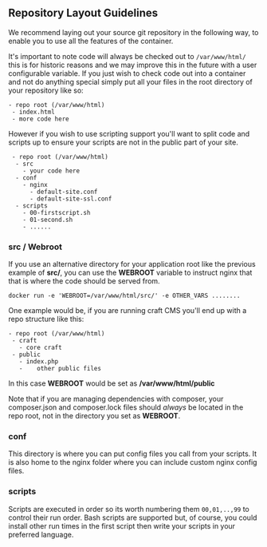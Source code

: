 ## Repository Layout Guidelines

We recommend laying out your source git repository in the following way, to enable you to use all the features of the container.

It's important to note code will always be checked out to ```/var/www/html/``` this is for historic reasons and we may improve this in the future with a user configurable variable. If you just wish to check code out into a container and not do anything special simply put all your files in the root directory of your repository like so:

```
- repo root (/var/www/html)
 - index.html
 - more code here
```

However if you wish to use scripting support you'll want to split code and scripts up to ensure your scripts are not in the public part of your site.

```
 - repo root (/var/www/html)
  - src
    - your code here
  - conf
    - nginx
      - default-site.conf
      - default-site-ssl.conf
  - scripts
    - 00-firstscript.sh
    - 01-second.sh
    - ......
```

### src / Webroot
If you use an alternative directory for your application root like the previous example of __src/__, you can use the __WEBROOT__ variable to instruct nginx that that is where the code should be served from.

``` docker run -e 'WEBROOT=/var/www/html/src/' -e OTHER_VARS ........ ```

One example would be, if you are running craft CMS you'll end up with a repo structure like this:

```
- repo root (/var/www/html)
 - craft
   - core craft
 - public
   - index.php
   -    other public files
```

In this case __WEBROOT__ would be set as __/var/www/html/public__


Note that if you are managing dependencies with composer, your composer.json and composer.lock files should *always* be located in the repo root, not in the directory you set as __WEBROOT__.

### conf
This directory is where you can put config files you call from your scripts. It is also home to the nginx folder where you can include custom nginx config files.

### scripts
Scripts are executed in order so its worth numbering them ```00,01,..,99``` to control their run order. Bash scripts are supported but, of course, you could install other run times in the first script then write your scripts in your preferred language.
